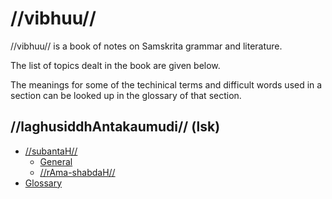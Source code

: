 # //vibhuu//

//vibhuu// is a book of notes on Samskrita grammar and literature.

The list of topics dealt in the book are given below.

The meanings for some of the techinical terms and difficult words used in a section can be looked up in the glossary of that section.

## //laghusiddhAntakaumudi// (lsk)

- [//subantaH//](#/lsk/subanta/)
  - [General](#/lsk/subanta/general/)
  - [//rAma-shabdaH//](#/lsk/subanta/raama-sabdah/)
- [Glossary](#/lsk/glossary)
